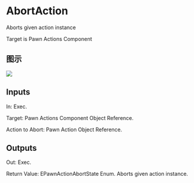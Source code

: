 # AbortAction

Aborts given action instance

Target is Pawn Actions Component

## 图示

![]($-20221218-20194557.png)

## Inputs

In: Exec.

Target: Pawn Actions Component Object Reference.

Action to Abort: Pawn Action Object Reference.  

## Outputs

Out: Exec.

Return Value: EPawnActionAbortState Enum. Aborts given action instance.

